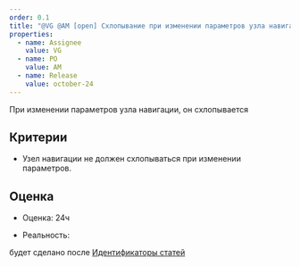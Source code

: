 ```yaml
---
order: 0.1
title: "@VG @AM [open] Схлопывание при изменении параметров узла навигации"
properties:
  - name: Assignee
    value: VG
  - name: PO
    value: AM
  - name: Release
    value: october-24
---
```


При изменении параметров узла навигации, он схлопывается

## Критерии

-  Узел навигации не должен схлопываться при изменении параметров.

## Оценка

-  Оценка: 24ч

-  Реальность:

будет сделано после [Идентификаторы статей](./../../nov-2024/identifikatory-statey/_index)